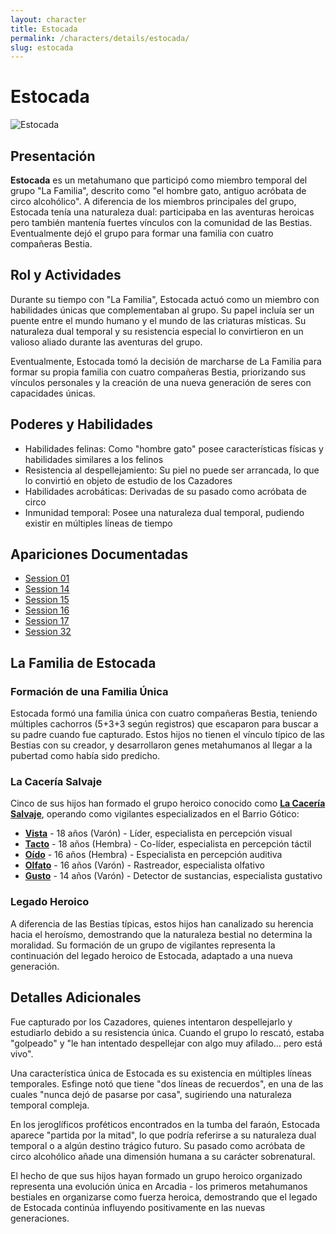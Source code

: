 ```yaml
---
layout: character
title: Estocada
permalink: /characters/details/estocada/
slug: estocada
---
```


# Estocada

<div class="character-photo">
  <img src="{{ site.baseurl }}/assets/img/characters/Estocada.png" alt="Estocada" />
</div>

## Presentación
**Estocada** es un metahumano que participó como miembro temporal del grupo "La Familia", descrito como "el hombre gato, antiguo acróbata de circo alcohólico". A diferencia de los miembros principales del grupo, Estocada tenía una naturaleza dual: participaba en las aventuras heroicas pero también mantenía fuertes vínculos con la comunidad de las Bestias. Eventualmente dejó el grupo para formar una familia con cuatro compañeras Bestia.

## Rol y Actividades
Durante su tiempo con "La Familia", Estocada actuó como un miembro con habilidades únicas que complementaban al grupo. Su papel incluía ser un puente entre el mundo humano y el mundo de las criaturas místicas. Su naturaleza dual temporal y su resistencia especial lo convirtieron en un valioso aliado durante las aventuras del grupo.

Eventualmente, Estocada tomó la decisión de marcharse de La Familia para formar su propia familia con cuatro compañeras Bestia, priorizando sus vínculos personales y la creación de una nueva generación de seres con capacidades únicas.

## Poderes y Habilidades
- Habilidades felinas: Como "hombre gato" posee características físicas y habilidades similares a los felinos
- Resistencia al despellejamiento: Su piel no puede ser arrancada, lo que lo convirtió en objeto de estudio de los Cazadores
- Habilidades acrobáticas: Derivadas de su pasado como acróbata de circo
- Inmunidad temporal: Posee una naturaleza dual temporal, pudiendo existir en múltiples líneas de tiempo

## Apariciones Documentadas
- [Session 01](../../campaigns/la-familia/session-01.md)
- [Session 14](../../campaigns/la-familia/session-14.md)
- [Session 15](../../campaigns/la-familia/session-15.md)
- [Session 16](../../campaigns/la-familia/session-16.md)
- [Session 17](../../campaigns/la-familia/session-17.md)
- [Session 32](../../campaigns/la-familia/session-32.md)

## La Familia de Estocada

### Formación de una Familia Única
Estocada formó una familia única con cuatro compañeras Bestia, teniendo múltiples cachorros (5+3+3 según registros) que escaparon para buscar a su padre cuando fue capturado. Estos hijos no tienen el vínculo típico de las Bestias con su creador, y desarrollaron genes metahumanos al llegar a la pubertad como había sido predicho.

### La Cacería Salvaje
Cinco de sus hijos han formado el grupo heroico conocido como **[La Cacería Salvaje](la-caceria-salvaje.md)**, operando como vigilantes especializados en el Barrio Gótico:

- **[Vista](vista.md)** - 18 años (Varón) - Líder, especialista en percepción visual
- **[Tacto](tacto.md)** - 18 años (Hembra) - Co-líder, especialista en percepción táctil  
- **[Oído](oido.md)** - 16 años (Hembra) - Especialista en percepción auditiva
- **[Olfato](olfato.md)** - 16 años (Varón) - Rastreador, especialista olfativo
- **[Gusto](gusto.md)** - 14 años (Varón) - Detector de sustancias, especialista gustativo

### Legado Heroico
A diferencia de las Bestias típicas, estos hijos han canalizado su herencia hacia el heroísmo, demostrando que la naturaleza bestial no determina la moralidad. Su formación de un grupo de vigilantes representa la continuación del legado heroico de Estocada, adaptado a una nueva generación.

## Detalles Adicionales
Fue capturado por los Cazadores, quienes intentaron despellejarlo y estudiarlo debido a su resistencia única. Cuando el grupo lo rescató, estaba "golpeado" y "le han intentado despellejar con algo muy afilado... pero está vivo".

Una característica única de Estocada es su existencia en múltiples líneas temporales. Esfinge notó que tiene "dos líneas de recuerdos", en una de las cuales "nunca dejó de pasarse por casa", sugiriendo una naturaleza temporal compleja.

En los jeroglíficos proféticos encontrados en la tumba del faraón, Estocada aparece "partida por la mitad", lo que podría referirse a su naturaleza dual temporal o a algún destino trágico futuro. Su pasado como acróbata de circo alcohólico añade una dimensión humana a su carácter sobrenatural.

El hecho de que sus hijos hayan formado un grupo heroico organizado representa una evolución única en Arcadia - los primeros metahumanos bestiales en organizarse como fuerza heroica, demostrando que el legado de Estocada continúa influyendo positivamente en las nuevas generaciones.